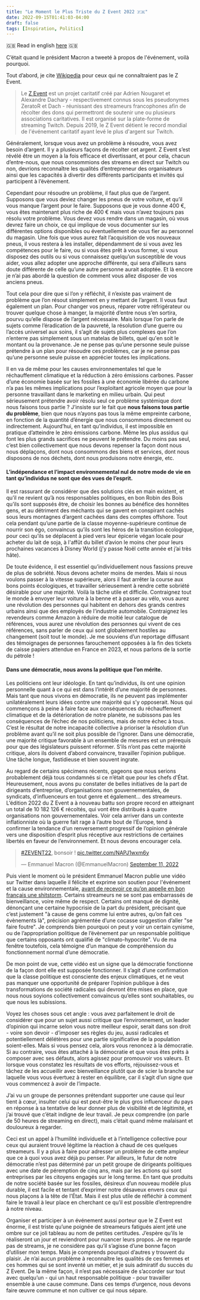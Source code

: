```yaml
---
title: "Le Moment le Plus Triste du Z Event 2022 🇫🇷"
date: 2022-09-15T01:41:03-04:00
draft: false
tags: [Inspiration, Politics]
---
```


🇬🇧 Read in english [here](https://www.aubm.net/posts/the-saddest-moment-of-the-z-event-2022/) 🇬🇧

C’était quand le président Macron a tweeté à propos de l'événement, voilà pourquoi.

Tout d’abord, je cite [Wikipedia](https://en.wikipedia.org/wiki/Z_Event) pour ceux qui ne connaîtraient pas le Z Event.

> Le [Z Event](https://zevent.fr/) est un projet caritatif créé par Adrien Nougaret et Alexandre Dachary - respectivement connus sous les pseudonymes ZeratoR et Dach - réunissant des streameurs francophones afin de récolter des dons qui permettront de soutenir une ou plusieurs associations caritatives. Il est organisé sur la plate-forme de streaming Twitch. Depuis 2019, le Z Event détient le record mondial de l'événement caritatif ayant levé le plus d'argent sur Twitch.

Généralement, lorsque vous avez un problème à résoudre, vous avez besoin d’argent.
Il y a plusieurs façons de récolter cet argent.
Z Event s’est révélé être un moyen à la fois efficace et divertissant, et pour cela, chacun d’entre-nous, que nous consommions des streams en direct sur Twitch ou non, devrions reconnaître les qualités d’entrepreneur des organisateurs ainsi que les capacités à divertir des différents participants et invités qui participent à l’évènement.

Cependant pour résoudre un problème, il faut plus que de l’argent.
Supposons que vous deviez changer les pneus de votre voiture, et qu’il vous manque l’argent pour le faire.
Supposons que je vous donne 400 €, vous êtes maintenant plus riche de 400 € mais vous n’avez toujours pas résolu votre problème.
Vous devez vous rendre dans un magasin, où vous devrez faire un choix, ce qui implique de vous documenter sur les différentes options disponibles ou éventuellement de vous fier au personnel du magasin.
Une fois que vous aurez fait l’acquisition de vos nouveaux pneus, il vous restera à les installer, dépendamment de si vous avez les compétences pour le faire, ou si vous êtes prêt à vous former, si vous disposez des outils ou si vous connaissez quelqu’un susceptible de vous aider, vous allez adopter une approche différente, qui sera d’ailleurs sans doute différente de celle qu’une autre personne aurait adoptée.
Et là encore je n’ai pas abordé la question de comment vous allez disposer de vos anciens pneus.

Tout cela pour dire que si l’on y réfléchit, il n’existe pas vraiment de problème que l’on résout simplement en y mettant de l’argent.
Il vous faut également un plan.
Pour changer vos pneus, réparer votre réfrigérateur ou trouver quelque chose à manger, la majorité d’entre nous s’en sortira, pourvu qu’elle dispose de l’argent nécessaire.
Mais lorsque l’on parle de sujets comme l’éradication de la pauvreté, la résolution d’une guerre ou l’accès universel aux soins, il s’agit de sujets plus complexes que l’on n’enterre pas simplement sous un matelas de billets, quel qu'en soit le montant ou la provenance.
Je ne pense pas qu’une personne seule puisse prétendre à un plan pour résoudre ces problèmes, car je ne pense pas qu’une personne seule puisse en apprécier toutes les implications.

Il en va de même pour les causes environnementales tel que le réchauffement climatique et la réduction à zéro émissions carbones.
Passer d’une économie basée sur les fossiles à une économie libérée du carbone n’a pas les mêmes implications pour l’exploitant agricole moyen que pour la personne travaillant dans le marketing en milieu urbain.
Qui peut sérieusement prétendre avoir résolu seul ce problème systémique dont nous faisons tous partie ?
J’insiste sur le fait que **nous faisons tous partie du problème**, bien que nous n’ayons pas tous la même empreinte carbone, en fonction de la quantité d’énergie que nous consommons directement ou indirectement.
Aujourd’hui, en tant qu’individus, il est impossible en pratique d’atteindre le zéro émissions carbone.
Même les plus assidus qui font les plus grands sacrifices ne peuvent le prétendre.
Du moins pas seul, c’est bien collectivement que nous devons repenser la façon dont nous nous déplaçons, dont nous consommons des biens et services, dont nous disposons de nos déchets, dont nous produisons notre énergie, etc.

#### L’indépendance et l’impact environnemental nul de notre mode de vie en tant qu’individus ne sont que des vues de l’esprit.

Il est rassurant de considérer que des solutions clés en main existent, et qu’il ne revient qu’à nos responsables politiques, en bon Robin des Bois qu’ils sont supposés être, de choisir les bonnes au bénéfice des honnêtes gens, et au détriment des méchants qui se gavent en conspirant cachés sous leurs montagnes d’argent cachées dans des comptes offshore.
Tout cela pendant qu’une partie de la classe moyenne-supérieure continue de nourrir son égo, convaincus qu’ils sont les héros de la transition écologique, pour ceci qu’ils se déplacent à pied vers leur épicerie végan locale pour acheter du lait de soja, à l'affût du billet d’avion le moins cher pour leurs prochaines vacances à Disney World (j’y passe Noël cette année et j’ai très hâte).

De toute évidence, il est essentiel qu’individuellement nous fassions preuve de plus de sobriété.
Nous devons acheter moins de merdes.
Mais si nous voulons passer à la vitesse supérieure, alors il faut arrêter la course aux bons points écologiques, et travailler sérieusement à rendre cette sobriété désirable pour une majorité.
Voilà la tâche utile et difficile.
Contraignez tout le monde à envoyer leur voiture à la benne et à passer au vélo, vous aurez une révolution des personnes qui habitent en dehors des grands centres urbains ainsi que des employés de l’industrie automobile.
Contraignez les revendeurs comme Amazon à réduire de moitié leur catalogue de références, vous aurez une révolution des personnes qui vivent de ces références, sans parler de ceux qui sont globalement hostiles au changement (soit tout le monde).
Je me souviens d’un reportage diffusant des témoignages de personnes farouchement opposées à la fin des tickets de caisse papiers attendue en France en 2023, et nous parlons de la sortie du pétrole !

#### Dans une démocratie, nous avons la politique que l’on mérite.

Les politiciens ont leur idéologie.
En tant qu’individus, ils ont une opinion personnelle quant à ce qui est dans l’intérêt d’une majorité de personnes.
Mais tant que nous vivons en démocratie, ils ne peuvent pas implémenter unilatéralement leurs idées contre une majorité qui s’y opposerait.
Nous qui commençons à peine à faire face aux conséquences du réchauffement climatique et de la détérioration de notre planète, ne subissons pas les conséquences de l’échec de nos politiciens, mais de notre échec à tous.
C’est le résultat de notre incapacité collective à prioriser la résolution d’un problème avant qu’il ne soit plus possible de l’ignorer.
Dans une démocratie, une majorité critique favorable à un ensemble de mesures est un prérequis pour que des législateurs puissent réformer.
S’ils n’ont pas cette majorité critique, alors ils doivent d’abord convaincre, travailler l’opinion publique.
Une tâche longue, fastidieuse et bien souvent ingrate.

Au regard de certains spécimens récents, gageons que nous serions probablement déjà tous condamnés si ce n’était que pour les chefs d'État.
Heureusement, nous avons pu constater de belles initiatives de la part de dirigeants d’entreprise, d’organisations non gouvernementales, de syndicats, d’influenceurs en tout genre et également… des streameurs.
L’édition 2022 du Z Event a à nouveau battu son propre record en atteignant un total de 10 182 126 € récoltés, qui vont être distribués à quatre organisations non gouvernementales.
Voir cela arriver dans un contexte inflationniste où la guerre fait rage à l’autre bout de l’Europe, tend à confirmer la tendance d’un renversement progressif de l’opinion générale vers une disposition d’esprit plus réceptive aux restrictions de certaines libertés en faveur de l’environnement.
Et nous devons encourager cela.

<blockquote class="twitter-tweet"><p lang="fr" dir="ltr"><a href="https://twitter.com/hashtag/ZEVENT22?src=hash&amp;ref_src=twsrc%5Etfw">#ZEVENT22</a>, bonsoir ! <a href="https://t.co/NAPJ1wxm6y">pic.twitter.com/NAPJ1wxm6y</a></p>&mdash; Emmanuel Macron (@EmmanuelMacron) <a href="https://twitter.com/EmmanuelMacron/status/1569044716678676481?ref_src=twsrc%5Etfw">September 11, 2022</a></blockquote> <script async src="https://platform.twitter.com/widgets.js" charset="utf-8"></script>

Puis vient le moment où le président Emmanuel Macron publie une vidéo sur Twitter dans laquelle il félicite et exprime son soutien pour l'événement et la cause environnementale, [avant de recevoir ce qu’on appelle en bon français une shitstorm](https://www.youtube.com/watch?v=4UHMj_Zz9hM).
Certains streameurs ne se sont pas embarrassés de bienveillance, voire même de respect.
Certains ont manqué de dignité, dénonçant une certaine hypocrisie de la part du président, précisant que c’est justement "à cause de gens comme lui entre autres, qu’on fait ces évènements là", précision agrémentée d’une cocasse suggestion d’aller "se faire foutre".
Je comprends bien pourquoi on peut y voir un certain cynisme, ou de l’appropriation politique de l’évènement par un responsable politique que certains opposants ont qualifié de "climato-hypocrite".
Vu de ma fenêtre toutefois, cela témoigne d’un manque de compréhension du fonctionnement normal d’une démocratie.

De mon point de vue, cette vidéo est un signe que la démocratie fonctionne de la façon dont elle est supposée fonctionner.
Il s’agit d’une confirmation que la classe politique est consciente des enjeux climatiques, et ne veut pas manquer une opportunité de préparer l’opinion publique à des transformations de société radicales qui devront être mises en place, que nous nous soyions collectivement convaincus qu’elles sont souhaitables, ou que nous les subissions.

Voyez les choses sous cet angle : vous avez parfaitement le droit de considérer que pour un sujet aussi critique que l’environnement, un leader d’opinion qui incarne selon vous notre meilleur espoir, serait dans son droit - voire son devoir - d’imposer ses règles du jeu, aussi radicales et potentiellement délétères pour une partie significative de la population soient-elles.
Mais si vous pensez cela, alors vous renoncez à la démocratie.
Si au contraire, vous êtes attaché à la démocratie et que vous êtes prêts à composer avec ses défauts, alors agissez pour promouvoir vos valeurs.
Et lorsque vous constatez les résultats de vos efforts, réjouissez-vous et tâchez de les accueillir avec bienveillance plutôt que de scier la branche sur laquelle vous vous évertuez à rester en équilibre, car il s’agit d’un signe que vous commencez à avoir de l’impacte.

J’ai vu un groupe de personnes prétendant supporter une cause qui leur tient à cœur, insulter celui qui est peut-être le plus gros influenceur du pays en réponse à sa tentative de leur donner plus de visibilité et de légitimité, et j’ai trouvé que c’était indigne de leur travail.
Je peux comprendre (on parle de 50 heures de streaming en direct), mais c’était quand même malaisant et douloureux à regarder.

Ceci est un appel à l’humilité individuelle et à l’intelligence collective pour ceux qui auraient trouvé légitime la réaction à chaud de ces quelques streameurs.
Il y a plus à faire pour adresser un problème de cette ampleur que ce à quoi vous avez déjà pu penser.
Par ailleurs, le futur de notre démocratie n’est pas déterminé par un petit groupe de dirigeants politiques avec une date de péremption de cinq ans, mais par les actions qui sont entreprises par les citoyens engagés sur le long terme.
En tant que produits de notre société basée sur les fossiles, désireux d’un nouveau modèle plus durable, il est facile et tentant d’exprimer notre désaveux envers ceux qui nous plaçons à la tête de l'État.
Mais il est plus utile de réfléchir à comment faire le travail à leur place en cherchant ce qu’il est possible d’entreprendre à notre niveau.

Organiser et participer à un événement aussi porteur que le Z Event est énorme, il est triste qu’une poignée de streameurs fatigués aient jeté une ombre sur ce joli tableau au nom de petites certitudes.
J’espère qu’ils le réaliseront un jour et reviendront pour nuancer leurs propos.
Je ne regarde pas de streams, je ne considère pas qu’il s’agisse d’une bonne façon d’utiliser mon temps.
Mais je comprends pourquoi d’autres y trouvent du plaisir.
Je n’ai aucun problème à reconnaître les qualités de ces femmes et ces hommes qui se sont inventé un métier, et je suis admiratif du succès du Z Event.
De la même façon, il n’est pas nécessaire de s’accorder sur tout avec quelqu’un - qui un haut responsable politique - pour travailler ensemble à une cause commune.
Dans ces temps d’urgence, nous devons faire œuvre commune et non cultiver ce qui nous sépare.

